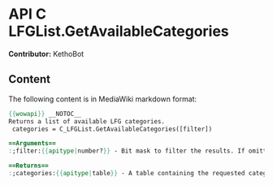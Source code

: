 # API C LFGList.GetAvailableCategories

**Contributor:** KethoBot

## Content

The following content is in MediaWiki markdown format:

```mediawiki
{{wowapi}} __NOTOC__
Returns a list of available LFG categories.
 categories = C_LFGList.GetAvailableCategories([filter])

==Arguments==
:;filter:{{apitype|number?}} - Bit mask to filter the results. If omitted the function returns all categories. See [[API_C_LFGList.GetActivityInfo#Filters|C_LFGList.GetActivityInfo]] for more information.

==Returns==
:;categories:{{apitype|table}} - A table containing the requested categoryIDs (not in order).
```